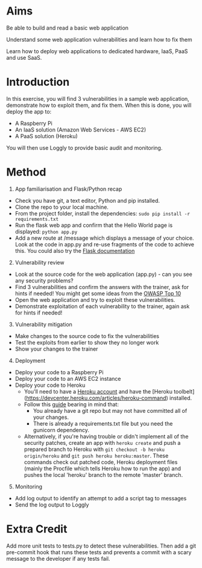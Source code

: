 Aims
====
Be able to build and read a basic web application

Understand some web application vulnerabilities and learn how to fix them

Learn how to deploy web applications to dedicated hardware, IaaS, PaaS and
use SaaS.

Introduction
============

In this exercise, you will find 3 vulnerabilities in a sample web application,
demonstrate how to exploit them, and fix them. When this is done, you will
deploy the app to:

* A Raspberry Pi
* An IaaS solution (Amazon Web Services - AWS EC2)
* A PaaS solution (Heroku)

You will then use Loggly to provide basic audit and monitoring.

Method
======
1. App familiarisation and Flask/Python recap
  * Check you have git, a text editor, Python and pip installed.
  * Clone the repo to your local machine.
  * From the project folder, install the dependencies: `sudo pip install
    -r requirements.txt`
  * Run the flask web app and confirm that the Hello World page is displayed:
    `python app.py`
  * Add a new route at /message which displays a message of your choice.
    Look at the code in app.py and re-use fragments of the code to
    achieve this. You could also try the
    [Flask documentation](http://flask.pocoo.org/docs/0.10/quickstart/)

2. Vulnerability review
  * Look at the source code for the web application (app.py) - can you see any
    security problems?
  * Find 3 vulnerabilities and confirm the answers with the trainer, ask for
    hints if needed! You might get some ideas from the
    [OWASP Top 10](https://www.owasp.org/index.php/Top_10_2013-Top_10)
  * Open the web application and try to exploit these vulnerabilities.
  * Demonstrate exploitation of each vulnerability to the trainer, again ask
    for hints if needed!

3. Vulnerability mitigation
  * Make changes to the source code to fix the vulnerabilities
  * Test the exploits from earlier to show they no longer work
  * Show your changes to the trainer

4. Deployment
  * Deploy your code to a Raspberry Pi
  * Deploy your code to an AWS EC2 instance
  * Deploy your code to Heroku
    * You'll need to have a [Heroku account](https://signup.heroku.com/) and
      have the [Heroku toolbelt]
      (https://devcenter.heroku.com/articles/heroku-command) installed.
    * Follow this
      [guide](https://community.nitrous.io/tutorials/deploying-a-flask-application-to-heroku)
      bearing in mind that:
        * You already have a git repo but may not have committed all of
          your changes.
        * There is already a requirements.txt file but you need the
          gunicorn dependency.
    * Alternatively, if you're having trouble or didn't implement all of
      the security patches, create an app with `heroku create` and push
      a prepared branch to Heroku with `git checkout -b heroku
      origin/heroku` and `git push heroku heroku:master`. These commands
      check out patched code, Heroku deployment files (mainly the
      Procfile which tells Heroku how to run the app) and pushes the
      local 'heroku' branch to the remote 'master' branch.

5. Monitoring
  * Add log output to identify an attempt to add a script tag to messages
  * Send the log output to Loggly

Extra Credit
============
Add more unit tests to tests.py to detect these vulnerabilities. Then
add a git pre-commit hook that runs these tests and prevents a commit
with a scary message to the developer if any tests fail.
